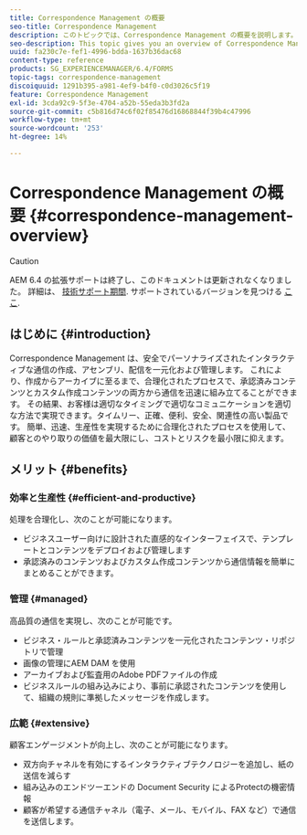 ```yaml
---
title: Correspondence Management の概要
seo-title: Correspondence Management
description: このトピックでは、Correspondence Management の概要を説明します。
seo-description: This topic gives you an overview of Correspondence Management.
uuid: fa230c7e-fef1-4996-bdda-1637b36dac68
content-type: reference
products: SG_EXPERIENCEMANAGER/6.4/FORMS
topic-tags: correspondence-management
discoiquuid: 1291b395-a981-4ef9-b4f0-c0d3026c5f19
feature: Correspondence Management
exl-id: 3cda92c9-5f3e-4704-a52b-55eda3b3fd2a
source-git-commit: c5b816d74c6f02f85476d16868844f39b4c47996
workflow-type: tm+mt
source-wordcount: '253'
ht-degree: 14%

---
```


# Correspondence Management の概要 {#correspondence-management-overview}

>[!CAUTION]
>
>AEM 6.4 の拡張サポートは終了し、このドキュメントは更新されなくなりました。 詳細は、 [技術サポート期間](https://helpx.adobe.com/jp/support/programs/eol-matrix.html). サポートされているバージョンを見つける [ここ](https://experienceleague.adobe.com/docs/?lang=ja).

## はじめに {#introduction}

Correspondence Management は、安全でパーソナライズされたインタラクティブな通信の作成、アセンブリ、配信を一元化および管理します。 これにより、作成からアーカイブに至るまで、合理化されたプロセスで、承認済みコンテンツとカスタム作成コンテンツの両方から通信を迅速に組み立てることができます。 その結果、お客様は適切なタイミングで適切なコミュニケーションを適切な方法で実現できます。タイムリー、正確、便利、安全、関連性の高い製品です。 簡単、迅速、生産性を実現するために合理化されたプロセスを使用して、顧客とのやり取りの価値を最大限にし、コストとリスクを最小限に抑えます。

## メリット {#benefits}

### 効率と生産性 {#efficient-and-productive}

処理を合理化し、次のことが可能になります。

* ビジネスユーザー向けに設計された直感的なインターフェイスで、テンプレートとコンテンツをデプロイおよび管理します
* 承認済みのコンテンツおよびカスタム作成コンテンツから通信情報を簡単にまとめることができます。

### 管理 {#managed}

高品質の通信を実現し、次のことが可能です。

* ビジネス・ルールと承認済みコンテンツを一元化されたコンテンツ・リポジトリで管理
* 画像の管理にAEM DAM を使用
* アーカイブおよび監査用のAdobe PDFファイルの作成
* ビジネスルールの組み込みにより、事前に承認されたコンテンツを使用して、組織の規則に準拠したメッセージを作成します。

### 広範 {#extensive}

顧客エンゲージメントが向上し、次のことが可能になります。

* 双方向チャネルを有効にするインタラクティブテクノロジーを追加し、紙の送信を減らす
* 組み込みのエンドツーエンドの Document Security によるProtectの機密情報
* 顧客が希望する通信チャネル（電子、メール、モバイル、FAX など）で通信を送信します。
